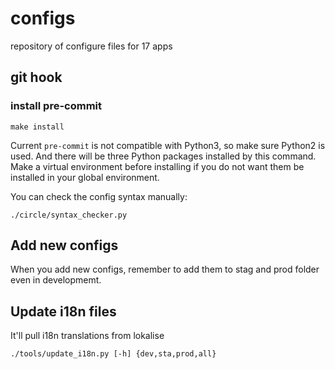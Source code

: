 # configs
repository of configure files for 17 apps

## git hook

### install pre-commit

```
make install
```

Current `pre-commit` is not compatible with Python3, so make sure Python2 is used. And there will be three Python packages installed by this command. Make a virtual environment before installing if you do not want them be installed in your global environment.

You can check the config syntax manually:

```
./circle/syntax_checker.py
```

## Add new configs

When you add new configs, remember to add them to stag and prod folder even in developmemt.

## Update i18n files

It'll pull i18n translations from lokalise

```
./tools/update_i18n.py [-h] {dev,sta,prod,all}
```
